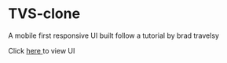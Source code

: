 # TVS-clone
A mobile first responsive UI built follow a tutorial by brad travelsy

Click <a href="https://cleave3.github.io/TVS-clone/"> here </a> to view UI
